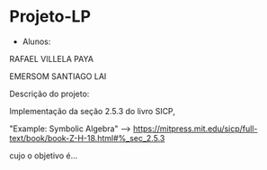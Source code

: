 # Projeto-LP

* Alunos: 

RAFAEL VILLELA PAYA

EMERSOM SANTIAGO LAI

Descrição do projeto:

Implementação da seção 2.5.3 do livro SICP, 

"Example: Symbolic Algebra" --> https://mitpress.mit.edu/sicp/full-text/book/book-Z-H-18.html#%_sec_2.5.3

cujo o objetivo é...
